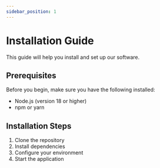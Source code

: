 ```yaml
---
sidebar_position: 1
---
```


# Installation Guide

This guide will help you install and set up our software.

## Prerequisites

Before you begin, make sure you have the following installed:
- Node.js (version 18 or higher)
- npm or yarn

## Installation Steps

1. Clone the repository
2. Install dependencies
3. Configure your environment
4. Start the application 